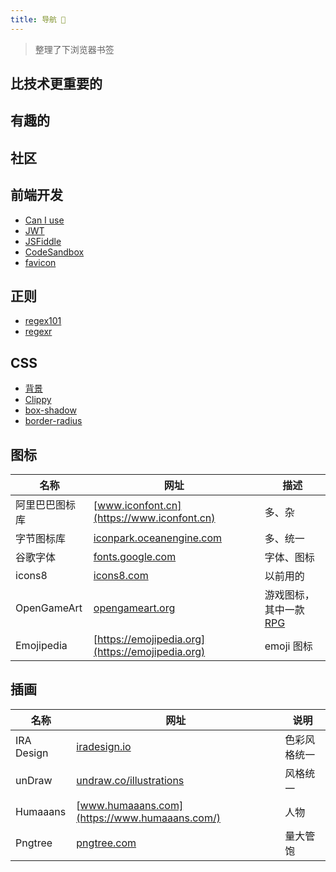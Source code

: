 ```yaml
---
title: 导航 🎉
---
```


> 整理了下浏览器书签



## 比技术更重要的

<CardsGrid :sites="life" />



## 有趣的

<CardsGrid :sites="interesting" />



## 社区

<CardsGrid :sites="communities" />




## 前端开发

+ [Can I use](https://caniuse.com/)
+ [JWT](https://jwt.io/)
+ [JSFiddle](https://jsfiddle.net/)
+ [CodeSandbox](https://codesandbox.io/)
+ [favicon](https://www.favicon.cc/?action=icon_list)



## 正则

+ [regex101](https://regex101.com/)
+ [regexr](https://regexr.com/)



## CSS

+ [背景](https://projects.verou.me/css3patterns/#)
+ [Clippy](https://bennettfeely.com/clippy/)
+ [box-shadow](https://developer.mozilla.org/en-US/docs/Web/CSS/CSS_Background_and_Borders/Box-shadow_generator)
+ [border-radius](https://9elements.github.io/fancy-border-radius/full-control.html)



## 图标

| 名称           | 网址                                                         | 描述                                                         |
| -------------- | ------------------------------------------------------------ | ------------------------------------------------------------ |
| 阿里巴巴图标库 | [www.iconfont.cn](https://www.iconfont.cn)                   | 多、杂                                                       |
| 字节图标库     | [iconpark.oceanengine.com](https://iconpark.oceanengine.com) | 多、统一                                                     |
| 谷歌字体       | [fonts.google.com](https://fonts.google.com/)                | 字体、图标                                                   |
| icons8         | [icons8.com](https://icons8.com/)                            | 以前用的                                                     |
| OpenGameArt    | [opengameart.org](https://opengameart.org)                   | 游戏图标，其中一款 [RPG](https://opengameart.org/content/98-pixel-art-rpg-icons) |
| Emojipedia     | [https://emojipedia.org](https://emojipedia.org)             | emoji 图标                                                   |



## 插画

| 名称       | 网址                                                       | 说明         |
| ---------- | ---------------------------------------------------------- | ------------ |
| IRA Design | [iradesign.io](https://iradesign.io)                       | 色彩风格统一 |
| unDraw     | [undraw.co/illustrations](https://undraw.co/illustrations) | 风格统一     |
| Humaaans   | [www.humaaans.com](https://www.humaaans.com/)              | 人物         |
| Pngtree    | [pngtree.com](https://pngtree.com)                         | 量大管饱     |


<script>
export default {
  data() {
    return {
      life: [
        {
          name: "裁判文书网",
          desc: "指导更好的生活",
          link: "https://wenshu.court.gov.cn"
        },
      ],
      communities: [
        {
          name: "Stack Overflow",
          desc: "最好的问答网站",
          link: "https://stackoverflow.com"
        },
        {
          name: "v2ex",
          desc: "摸鱼社区",
          link: "https://www.v2ex.com"
        },
        {
          name: "掘金",
          desc: "前端社区",
          link: "https://juejin.cn"
        },
        {
          name: "思否",
          desc: "曾经用的最多的技术问答社区",
          link: "https://segmentfault.com"
        },
        {
          name: "DEV Community",
          desc: "一个不错的广告宣传地",
          link: "https://dev.to"
        },
        {
          name: "InfoQ",
          desc: "了解新技术走向",
          link: "https://www.infoq.cn"
        },
        {
          name: "知乎",
          desc: "分享你刚编的故事",
          link: "https://www.zhihu.com"
        },
      ],
      interesting: [
        {
          name: "全历史",
          desc: "全历史。画作、古籍、帝国、人物、战争、古迹",
          link: "https://www.allhistory.com"
        },
        {
          name: "The Deep Sea",
          desc: "深海物种",
          link: "https://neal.fun/deep-sea"
        },
      ]
    }
  }
}
</script>